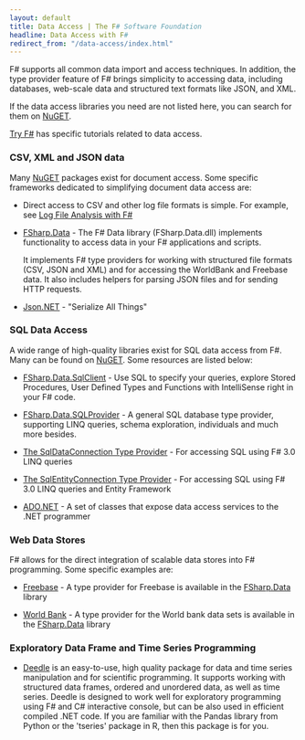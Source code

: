 ```yaml
---
layout: default
title: Data Access | The F# Software Foundation
headline: Data Access with F#
redirect_from: "/data-access/index.html"
---
```


F# supports all common data import and access techniques. In addition, the type provider feature of 
F# brings simplicity to accessing data, including databases,
web-scale data and structured text formats like JSON, and XML.

If the data access libraries you need are not listed here, you can search for them on [NuGET](http://nuget.org). 

[Try F#](http://tryfsharp.org/learn) has specific tutorials related to data access. 

### CSV, XML and JSON data

Many [NuGET](http://nuget.org) packages exist for document access. Some specific frameworks dedicated to simplifying document data access are:

 * Direct access to CSV and other log file formats is simple. For example, see [Log File Analysis with F#](http://jyliao.blogspot.co.uk/2011/03/log-analysis-with-f.html)

 * [FSharp.Data](http://fsharp.github.io/FSharp.Data/) - The F# Data library (FSharp.Data.dll) implements functionality to access data in your F# applications and scripts. 

   It implements F# type providers for working with structured file formats (CSV, JSON and XML) and for accessing the WorldBank and Freebase data. It also includes helpers for parsing JSON files and for sending HTTP requests.

 * [Json.NET](http://json.codeplex.com/) - "Serialize All Things"

### SQL Data Access

A wide range of high-quality libraries exist for SQL data access from F#. Many can be found on [NuGET](http://nuget.org).
Some resources are listed below:

 * [FSharp.Data.SqlClient](http://fsprojects.github.io/FSharp.Data.SqlClient/) - Use SQL to specify your queries, explore Stored Procedures, User Defined Types and Functions with IntelliSense right in your F# code.

 * [FSharp.Data.SQLProvider](http://fsprojects.github.io/SQLProvider/) - A general SQL database type provider, supporting LINQ queries, schema exploration, individuals and much more besides.

 * [The SqlDataConnection Type Provider](http://msdn.microsoft.com/en-us/library/hh361033.aspx) - For accessing SQL using F# 3.0 LINQ queries

 * [The SqlEntityConnection Type Provider](http://msdn.microsoft.com/en-us/library/hh361035.aspx) - For accessing SQL using F# 3.0 LINQ queries and Entity Framework

 * [ADO.NET](http://msdn.microsoft.com/en-us/library/aa286484.aspx) - A set of classes that expose data access services to the .NET programmer

### Web Data Stores

F# allows for the direct integration of scalable data stores into F# programming. Some specific examples are:

 * [Freebase](http://freeebase.com) - A type provider for Freebase is available in the [FSharp.Data](http://fsharp.github.io/FSharp.Data/) library

 * [World Bank](http://worldbank.org) - A type provider for the World bank data sets is available in the [FSharp.Data](http://fsharp.github.io/FSharp.Data/) library

### Exploratory Data Frame and Time Series Programming

 * [Deedle](http://bluemountaincapital.github.io/Deedle/) is an easy-to-use, high quality package 
   for data and time series manipulation and for scientific programming. It supports working with 
   structured data frames, ordered and unordered data, as well as time series. Deedle is designed to 
   work well for exploratory programming using F# and C# interactive console, but can be also used in 
   efficient compiled .NET code.  If you are familiar with the Pandas library from Python or the 'tseries' 
   package in R, then this package is for you.


